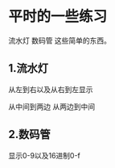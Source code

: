 <html>
<body>
<h1>平时的一些练习</h1>
<p>流水灯 数码管 这些简单的东西。</p>
<h2>1.流水灯</h2>
<p>从左到右以及从右到左显示</p>
<p>从中间到两边 从两边到中间</p>
<h2>2.数码管</h2>
<p>显示0-9以及16进制0-f</p>
</body>
</html>
